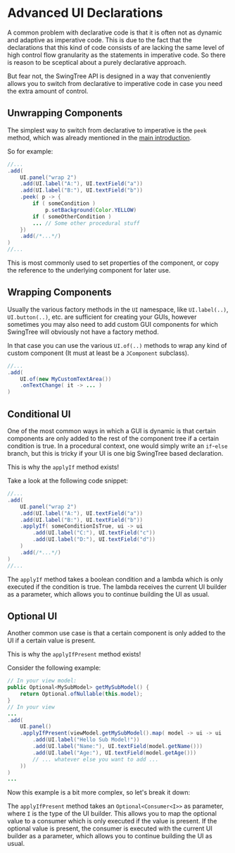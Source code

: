 
# Advanced UI Declarations #

A common problem with declarative code is that it is often not as
dynamic and adaptive as imperative code. 
This is due to the fact that the declarations that this
kind of code consists of are lacking 
the same level of high control flow granularity
as the statements in imperative code.
So there is reason to be sceptical about a 
purely declarative approach.

But fear not, the SwingTree API is designed in a way that conveniently
allows you to switch from declarative to imperative code
in case you need the extra amount of control.

## Unwrapping Components ##

The simplest way to switch from declarative to imperative is the `peek` method, 
which was already mentioned in the [main introduction](Climbing-Swing-Tree.md).

So for example:

```java 
//...
.add(
    UI.panel("wrap 2")
    .add(UI.label("A:"), UI.textField("a"))
    .add(UI.label("B:"), UI.textField("b"))
    .peek( p -> {
        if ( someCondition )
            p.setBackground(Color.YELLOW)
        if ( someOtherCondition )
        ... // Some other procedural stuff    
    })
    .add(/*...*/)
)
//...
```

This is most commonly used to set properties of the component,
or copy the reference to the underlying component for later use.

## Wrapping Components ##

Usually the various factory methods in the `UI` namespace,
like `UI.label(..)`, `UI.button(..)`, etc. are
sufficient for creating your GUIs,
however sometimes you may also need to add custom GUI components 
for which SwingTree will obviously not have a factory method.

In that case you can use the various `UI.of(..)` methods to wrap any 
kind of custom component (It must at least be a `JComponent` subclass).

```java
//...
.add(
    UI.of(new MyCustomTextArea())
    .onTextChange( it -> ... )
)
```

## Conditional UI ##

One of the most common ways in which a GUI is dynamic
is that certain components are only added to the rest of
the component tree if a certain condition is true.
In a procedural context, one would simply
write an `if`-`else` branch, but
this is tricky if your UI is one big SwingTree based declaration.

This is why the `applyIf` method exists!

Take a look at the following code snippet:

```java 
//...
.add(
    UI.panel("wrap 2")
    .add(UI.label("A:"), UI.textField("a"))
    .add(UI.label("B:"), UI.textField("b"))
    .applyIf( someConditionIsTrue, ui -> ui
        .add(UI.label("C:"), UI.textField("c"))
        .add(UI.label("D:"), UI.textField("d"))
    )
    .add(/*...*/)
)
//...
```

The `applyIf` method takes a boolean condition and a lambda
which is only executed if the condition is true.
The lambda receives the current UI builder as a parameter,
which allows you to continue building the UI as usual.

## Optional UI ##

Another common use case is that a certain component
is only added to the UI if a certain value is present.

This is why the `applyIfPresent` method exists!

Consider the following example:

```java
// In your view model:
public Optional<MySubModel> getMySubModel() {
    return Optional.ofNullable(this.model);
}
// In your view
...
.add(
    UI.panel()
    .applyIfPresent(viewModel.getMySubModel().map( model -> ui -> ui
        .add(UI.label("Hello Sub Model!"))
        .add(UI.label("Name:"), UI.textField(model.getName()))
        .add(UI.label("Age:"), UI.textField(model.getAge()))
        // ... whatever else you want to add ...
    ))
)
...
```
Now this example is a bit more complex, so let's break it down: 

The `applyIfPresent` method takes an `Optional<Consumer<I>>` as parameter, 
where `I` is the type of the UI builder.
This allows you to map the optional value to a consumer which is only executed if the value is present.
If the optional value is present, the consumer is executed with the 
current UI builder as a parameter, which allows you to continue building the UI as usual.







